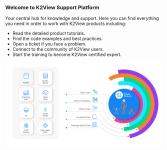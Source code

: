 ### Welcome to K2View Support Platform

Your central hub for knowledge and support. Here you can find everything you need in order to work with K2View products including:

* Read the detailed product tutorials.
* Find the code examples and best practices.
* Open a ticket if you face a problem.
* Connect to the community of K2View users.
* Start the training to become K2View certified expert.



![image](images/Data_integration_delivery.png)